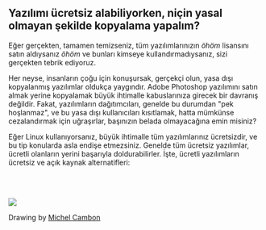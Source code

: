 

<div id="corps">

<h2>Yazılımı ücretsiz alabiliyorken, niçin yasal olmayan şekilde kopyalama yapalım?</h2>

Eğer gerçekten, tamamen temizseniz, tüm yazılımlarınızın *öhöm* lisansını satın aldıysanız *öhöm* ve bunları kimseye kullandırmadıysanız, sizi gerçekten tebrik ediyoruz.

Her neyse, insanların çoğu için konuşursak, gerçekçi olun, yasa dışı kopyalanmış yazılımlar oldukça yaygındır. Adobe Photoshop yazılımını satın almak yerine kopyalamak büyük ihtimalle kabuslarınıza girecek bir davranış değildir. Fakat, yazılımların dağıtımcıları, genelde bu durumdan "pek hoşlanmaz", ve bu yasa dışı kullanıcıları kısıtlamak, hatta mümkünse cezalandırmak için uğraşırlar, başınızın belada olmayacağına emin misiniz?

Eğer Linux kullanıyorsanız, büyük ihtimalle tüm yazılımlarınız ücretsizdir, ve bu tip konularda asla endişe etmezsiniz. Genelde tüm ücretsiz yazılımlar, ücretli olanların yerini başarıyla doldurabilirler. İşte, ücretli yazılımların ücretsiz ve açık kaynak alternatifleri: 

<?php

table_parser ("Evet", "Hayır", "Ücretli", "Açık kaynak", "Windows da Var mı?");

?>

<br /><br>

<img src="Images/warez.png" />

Drawing by <a href="http://michel.cambon.free.fr/ampere/salle1bis.htm">Michel Cambon</a>

</div>


